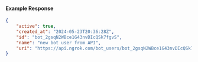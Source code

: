 <!-- Code generated for API Clients. DO NOT EDIT. -->

#### Example Response

```json
{
	"active": true,
	"created_at": "2024-05-23T20:36:28Z",
	"id": "bot_2gsqN2WBce1G43nvDIcQSk7fgvS",
	"name": "new bot user from API",
	"uri": "https://api.ngrok.com/bot_users/bot_2gsqN2WBce1G43nvDIcQSk7fgvS"
}
```
